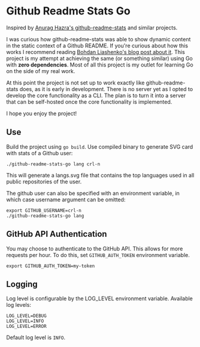 # Github Readme Stats Go

Inspired by [Anurag Hazra's github-readme-stats](https://github.com/anuraghazra/github-readme-stats) and similar projects.

I was curious how github-readme-stats was able to show dynamic content in the static context of a Github README. If you're curious about how this works I recommend reading [Bohdan Liashenko's blog post about it](https://codecrumbs.io/library/github-readme-stats). This project is my attempt at achieving the same (or something similar) using Go with **zero dependencies**. Most of all this project is my outlet for learning Go on the side of my real work.

At this point the project is not set up to work exactly like github-readme-stats does, as it is early in development. There is no server yet as I opted to develop the core functionality as a CLI. The plan is to turn it into a server that can be self-hosted once the core functionality is implemented.

I hope you enjoy the project!

## Use
Build the project using `go build`. Use compiled binary to generate SVG card with stats of a Github user:
```
./github-readme-stats-go lang crl-n
```
This will generate a langs.svg file that contains the top languages used in all public repositories of the user.

The github user can also be specified with an environment variable, in which case username argument can be omitted:
```
export GITHUB_USERNAME=crl-n
./github-readme-stats-go lang
```

## GitHub API Authentication
You may choose to authenticate to the GitHub API. This allows for more requests per hour. To do this, set `GITHUB_AUTH_TOKEN` environment variable.
```
export GITHUB_AUTH_TOKEN=my-token
```

## Logging
Log level is configurable by the LOG_LEVEL environment variable. Available log levels:
```
LOG_LEVEL=DEBUG
LOG_LEVEL=INFO
LOG_LEVEL=ERROR
```
Default log level is `INFO`.
